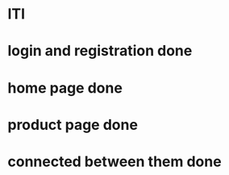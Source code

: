 # ITI
# login and registration done
# home page done
# product page done
# connected between them done
